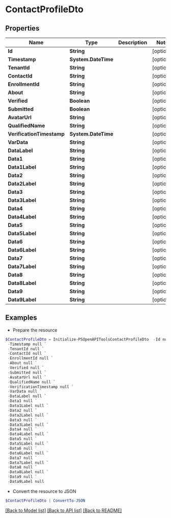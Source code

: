 # ContactProfileDto
## Properties

Name | Type | Description | Notes
------------ | ------------- | ------------- | -------------
**Id** | **String** |  | [optional] 
**Timestamp** | **System.DateTime** |  | [optional] 
**TenantId** | **String** |  | [optional] 
**ContactId** | **String** |  | [optional] 
**EnrollmentId** | **String** |  | [optional] 
**About** | **String** |  | [optional] 
**Verified** | **Boolean** |  | [optional] 
**Submitted** | **Boolean** |  | [optional] 
**AvatarUrl** | **String** |  | [optional] 
**QualifiedName** | **String** |  | [optional] 
**VerificationTimestamp** | **System.DateTime** |  | [optional] 
**VarData** | **String** |  | [optional] 
**DataLabel** | **String** |  | [optional] 
**Data1** | **String** |  | [optional] 
**Data1Label** | **String** |  | [optional] 
**Data2** | **String** |  | [optional] 
**Data2Label** | **String** |  | [optional] 
**Data3** | **String** |  | [optional] 
**Data3Label** | **String** |  | [optional] 
**Data4** | **String** |  | [optional] 
**Data4Label** | **String** |  | [optional] 
**Data5** | **String** |  | [optional] 
**Data5Label** | **String** |  | [optional] 
**Data6** | **String** |  | [optional] 
**Data6Label** | **String** |  | [optional] 
**Data7** | **String** |  | [optional] 
**Data7Label** | **String** |  | [optional] 
**Data8** | **String** |  | [optional] 
**Data8Label** | **String** |  | [optional] 
**Data9** | **String** |  | [optional] 
**Data9Label** | **String** |  | [optional] 

## Examples

- Prepare the resource
```powershell
$ContactProfileDto = Initialize-PSOpenAPIToolsContactProfileDto  -Id null `
 -Timestamp null `
 -TenantId null `
 -ContactId null `
 -EnrollmentId null `
 -About null `
 -Verified null `
 -Submitted null `
 -AvatarUrl null `
 -QualifiedName null `
 -VerificationTimestamp null `
 -VarData null `
 -DataLabel null `
 -Data1 null `
 -Data1Label null `
 -Data2 null `
 -Data2Label null `
 -Data3 null `
 -Data3Label null `
 -Data4 null `
 -Data4Label null `
 -Data5 null `
 -Data5Label null `
 -Data6 null `
 -Data6Label null `
 -Data7 null `
 -Data7Label null `
 -Data8 null `
 -Data8Label null `
 -Data9 null `
 -Data9Label null
```

- Convert the resource to JSON
```powershell
$ContactProfileDto | ConvertTo-JSON
```

[[Back to Model list]](../README.md#documentation-for-models) [[Back to API list]](../README.md#documentation-for-api-endpoints) [[Back to README]](../README.md)


